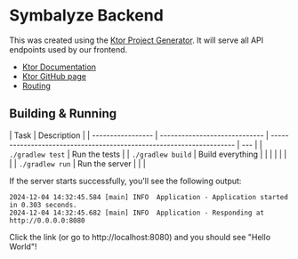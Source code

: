 # Symbalyze Backend

This was created using the [Ktor Project Generator](https://start.ktor.io). It will serve all API endpoints used by our frontend.

- [Ktor Documentation](https://ktor.io/docs/home.html)
- [Ktor GitHub page](https://github.com/ktorio/ktor)
- [Routing](https://start.ktor.io/p/routing-default)

## Building & Running

| Task              | Description                   |
| ----------------- | ----------------------------- | -------------------------------------------------------------------- | --- |
| `./gradlew test`  | Run the tests                 |
| `./gradlew build` | Build everything              |
| <!--              | `buildFatJar`                 | Build an executable JAR of the server with all dependencies included | --> |
| <!--              | `buildImage`                  | Build the docker image to use with the fat JAR                       | --> |
| <!--              | `publishImageToLocalRegistry` | Publish the docker image locally                                     | --> |
| `./gradlew run`   | Run the server                |
| <!--              | `runDocker`                   | Run using the local docker image                                     | --> |

If the server starts successfully, you'll see the following output:

```
2024-12-04 14:32:45.584 [main] INFO  Application - Application started in 0.303 seconds.
2024-12-04 14:32:45.682 [main] INFO  Application - Responding at http://0.0.0.0:8080
```

Click the link (or go to http://localhost:8080) and you should see "Hello World"!
